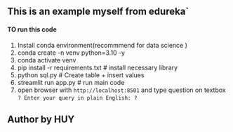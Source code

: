 ## This is an example myself from edureka`

#### TO run this code 

1. Install conda environment(recommmend for data science )
2. conda create -n venv python=3.10 -y
3. conda activate venv
4. pip install -r requirements.txt # install necessary library
5. python sql.py # Create table + insert values
6. streamlit run app.py # run main code
7. open browser with `http://localhost:8501` and type question on textbox `? Enter your query in plain English: ?` 


## Author by HUY
